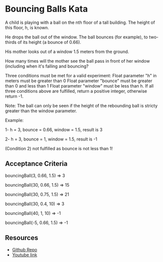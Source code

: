 # Bouncing Balls Kata

A child is playing with a ball on the nth floor of a tall building. The height
of this floor, h, is known.

He drops the ball out of the window. The ball bounces (for example), to
two-thirds of its height (a bounce of 0.66).

His mother looks out of a window 1.5 meters from the ground.

How many times will the mother see the ball pass in front of her window
(including when it's falling and bouncing?

Three conditions must be met for a valid experiment: Float parameter "h" in
meters must be greater than 0 Float parameter "bounce" must be greater than 0
and less than 1 Float parameter "window" must be less than h. If all three
conditions above are fulfilled, return a positive integer, otherwise return -1.

Note: The ball can only be seen if the height of the rebounding ball is stricty
greater than the window parameter.

Example:

1- h = 3, bounce = 0.66, window = 1.5, result is 3

2- h = 3, bounce = 1, window = 1.5, result is -1

(Condition 2) not fulfilled as bounce is not less than 1!

## Acceptance Criteria

bouncingBall(3, 0.66, 1.5) => 3

bouncingBall(30, 0.66, 1.5) => 15

bouncingBall(30, 0.75, 1.5) => 21

bouncingBall(30, 0.4, 10) => 3

bouncingBall(40, 1, 10) => -1

bouncingBall(-5, 0.66, 1.5) => -1

## Resources

- [Github Repo](https://github.com/Shendidy/bouncing_ball.git)
- [Youtube link](https://youtu.be/Lc5ANLBvjGg)
